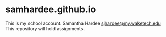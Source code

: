 # samhardee.github.io

This is my school account.
Samantha Hardee 
sjhardee@my.waketech.edu
This repository will hold assignments.
